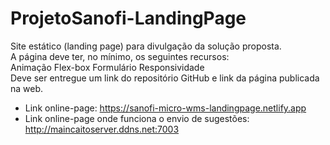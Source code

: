 # ProjetoSanofi-LandingPage

Site estático (landing page) para divulgação da solução proposta.  
A página deve ter, no mínimo, os seguintes recursos:  
Animação
Flex-box
Formulário
Responsividade  
Deve ser entregue um link do repositório GitHub e link da página publicada na web.

- Link online-page: https://sanofi-micro-wms-landingpage.netlify.app
- Link online-page onde funciona o envio de sugestões: http://maincaitoserver.ddns.net:7003